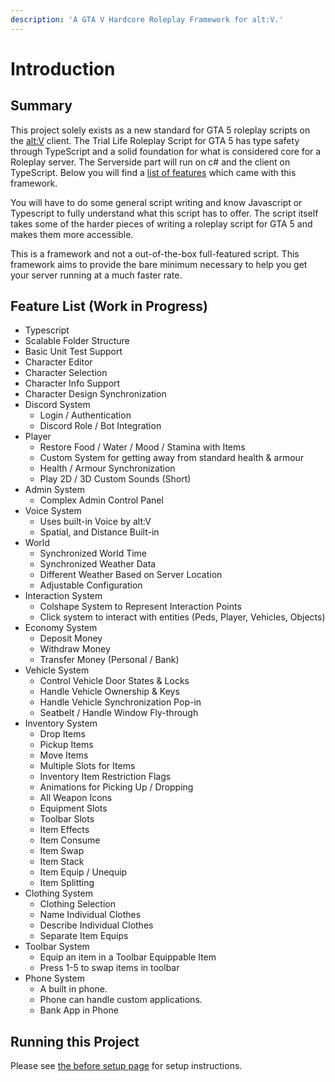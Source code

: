 ```yaml
---
description: 'A GTA V Hardcore Roleplay Framework for alt:V.'
---
```


# Introduction

## Summary

This project solely exists as a new standard for GTA 5 roleplay scripts on the [alt:V](https://altv.mp/) client. The Trial Life Roleplay Script for GTA 5 has type safety through TypeScript and a solid foundation for what is considered core for a Roleplay server. The Serverside part will run on c# and the client on TypeScript.
Below you will find a [list of features](#Feature-List-Work-in-Progress) which came with this framework.

You will have to do some general script writing and know Javascript or Typescript to fully understand what this script has to offer. The script itself takes some of the harder pieces of writing a roleplay script for GTA 5 and makes them more accessible.

This is a framework and not a out-of-the-box full-featured script. This framework aims to provide the bare minimum necessary to help you get your server running at a much faster rate.

## Feature List (Work in Progress)

-   Typescript
-   Scalable Folder Structure
-   Basic Unit Test Support
-   Character Editor
-   Character Selection
-   Character Info Support
-   Character Design Synchronization
-   Discord System
    -   Login / Authentication
    -   Discord Role / Bot Integration
-   Player
    -   Restore Food / Water / Mood / Stamina with Items
    -   Custom System for getting away from standard health & armour
    -   Health / Armour Synchronization
    -   Play 2D / 3D Custom Sounds (Short)
-   Admin System
    -   Complex Admin Control Panel
-   Voice System
    -   Uses built-in Voice by alt:V
    -   Spatial, and Distance Built-in
-   World
    -   Synchronized World Time
    -   Synchronized Weather Data
    -   Different Weather Based on Server Location
    -   Adjustable Configuration
-   Interaction System
    -   Colshape System to Represent Interaction Points
    -   Click system to interact with entities (Peds, Player, Vehicles, Objects)
-   Economy System
    -   Deposit Money
    -   Withdraw Money
    -   Transfer Money (Personal / Bank)
-   Vehicle System
    -   Control Vehicle Door States & Locks
    -   Handle Vehicle Ownership & Keys
    -   Handle Vehicle Synchronization Pop-in
    -   Seatbelt / Handle Window Fly-through
-   Inventory System
    -   Drop Items
    -   Pickup Items
    -   Move Items
    -   Multiple Slots for Items
    -   Inventory Item Restriction Flags
    -   Animations for Picking Up / Dropping
    -   All Weapon Icons
    -   Equipment Slots
    -   Toolbar Slots
    -   Item Effects
    -   Item Consume
    -   Item Swap
    -   Item Stack
    -   Item Equip / Unequip
    -   Item Splitting
-   Clothing System
    -   Clothing Selection
    -   Name Individual Clothes
    -   Describe Individual Clothes
    -   Separate Item Equips
-   Toolbar System
    -   Equip an item in a Toolbar Equippable Item
    -   Press 1-5 to swap items in toolbar
-   Phone System
    -   A built in phone.
    -   Phone can handle custom applications.
    -   Bank App in Phone

## Running this Project

Please see [the before setup page](documentation/before-setup.md) for setup instructions.
